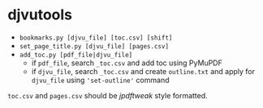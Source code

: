 # djvutools

- `bookmarks.py [djvu_file] [toc.csv] [shift]`
- `set_page_title.py [djvu_file] [pages.csv]`
- `add_toc.py [pdf_file|djvu_file]`
  - if `pdf_file`, search `_toc.csv` and add toc using PyMuPDF
  - if `djvu_file`, search `_toc.csv` and create `outline.txt` and apply for `djvu_file` using `'set-outline'` command

`toc.csv` and `pages.csv` should be *jpdftweak* style formatted. 

